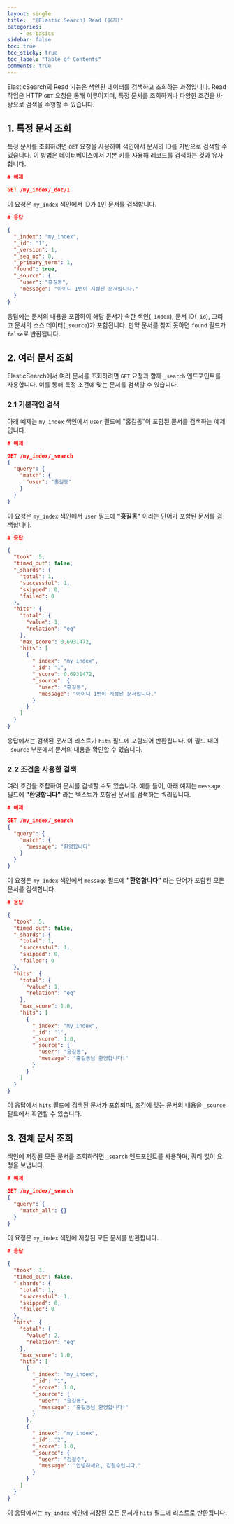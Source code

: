```yaml
---
layout: single
title:  "[Elastic Search] Read (읽기)"
categories: 
    - es-basics
sidebar: false
toc: true
toc_sticky: true
toc_label: "Table of Contents"
comments: true
---
```


ElasticSearch의 Read 기능은 색인된 데이터를 검색하고 조회하는 과정입니다. Read 작업은 HTTP `GET` 요청을 통해 이루어지며, 특정 문서를 조회하거나 다양한 조건을 바탕으로 검색을 수행할 수 있습니다.


## 1. 특정 문서 조회

특정 문서를 조회하려면 `GET` 요청을 사용하여 색인에서 문서의 ID를 기반으로 검색할 수 있습니다. 이 방법은 데이터베이스에서 기본 키를 사용해 레코드를 검색하는 것과 유사합니다.

```json
# 예제

GET /my_index/_doc/1
```

이 요청은 `my_index` 색인에서 ID가 `1`인 문서를 검색합니다.

```json
# 응답

{
  "_index": "my_index",
  "_id": "1",
  "_version": 1,
  "_seq_no": 0,
  "_primary_term": 1,
  "found": true,
  "_source": {
    "user": "홍길동",
    "message": "아이디 1번이 지정된 문서입니다."
  }
}
```

응답에는 문서의 내용을 포함하여 해당 문서가 속한 색인(`_index`), 문서 ID(`_id`), 그리고 문서의 소스 데이터(`_source`)가 포함됩니다. 만약 문서를 찾지 못하면 `found` 필드가 `false`로 반환됩니다.



## 2. 여러 문서 조회
ElasticSearch에서 여러 문서를 조회하려면 `GET` 요청과 함께 `_search` 엔드포인트를 사용합니다. 이를 통해 특정 조건에 맞는 문서를 검색할 수 있습니다.

### 2.1 기본적인 검색
아래 예제는 `my_index` 색인에서 `user` 필드에 "홍길동"이 포함된 문서를 검색하는 예제입니다.

```json
# 예제

GET /my_index/_search
{
  "query": {
    "match": {
      "user": "홍길동"
    }
  }
}
```
이 요청은 `my_index` 색인에서 `user` 필드에 **"홍길동"** 이라는 단어가 포함된 문서를 검색합니다.

```json
# 응답

{
  "took": 5,
  "timed_out": false,
  "_shards": {
    "total": 1,
    "successful": 1,
    "skipped": 0,
    "failed": 0
  },
  "hits": {
    "total": {
      "value": 1,
      "relation": "eq"
    },
    "max_score": 0.6931472,
    "hits": [
      {
        "_index": "my_index",
        "_id": "1",
        "_score": 0.6931472,
        "_source": {
          "user": "홍길동",
          "message": "아이디 1번이 지정된 문서입니다."
        }
      }
    ]
  }
}
```

응답에서는 검색된 문서의 리스트가 `hits` 필드에 포함되어 반환됩니다. 이 필드 내의 `_source` 부분에서 문서의 내용을 확인할 수 있습니다.


### 2.2 조건을 사용한 검색
여러 조건을 조합하여 문서를 검색할 수도 있습니다. 예를 들어, 아래 예제는 `message` 필드에 **"환영합니다"** 라는 텍스트가 포함된 문서를 검색하는 쿼리입니다.

```json
# 예제

GET /my_index/_search
{
  "query": {
    "match": {
      "message": "환영합니다"
    }
  }
}
```

이 요청은 `my_index` 색인에서 `message` 필드에 **"환영합니다"** 라는 단어가 포함된 모든 문서를 검색합니다.

```json
# 응답

{
  "took": 5,
  "timed_out": false,
  "_shards": {
    "total": 1,
    "successful": 1,
    "skipped": 0,
    "failed": 0
  },
  "hits": {
    "total": {
      "value": 1,
      "relation": "eq"
    },
    "max_score": 1.0,
    "hits": [
      {
        "_index": "my_index",
        "_id": "1",
        "_score": 1.0,
        "_source": {
          "user": "홍길동",
          "message": "홍길동님 환영합니다!"
        }
      }
    ]
  }
}
```

이 응답에서 `hits` 필드에 검색된 문서가 포함되며, 조건에 맞는 문서의 내용을 `_source` 필드에서 확인할 수 있습니다.



## 3. 전체 문서 조회
색인에 저장된 모든 문서를 조회하려면 `_search` 엔드포인트를 사용하며, 쿼리 없이 요청을 보냅니다.

```json
# 예제

GET /my_index/_search
{
  "query": {
    "match_all": {}
  }
}
```

이 요청은 `my_index` 색인에 저장된 모든 문서를 반환합니다.

```json
# 응답

{
  "took": 3,
  "timed_out": false,
  "_shards": {
    "total": 1,
    "successful": 1,
    "skipped": 0,
    "failed": 0
  },
  "hits": {
    "total": {
      "value": 2,
      "relation": "eq"
    },
    "max_score": 1.0,
    "hits": [
      {
        "_index": "my_index",
        "_id": "1",
        "_score": 1.0,
        "_source": {
          "user": "홍길동",
          "message": "홍길동님 환영합니다!"
        }
      },
      {
        "_index": "my_index",
        "_id": "2",
        "_score": 1.0,
        "_source": {
          "user": "김철수",
          "message": "안녕하세요, 김철수입니다."
        }
      }
    ]
  }
}
```

이 응답에서는 `my_index` 색인에 저장된 모든 문서가 `hits` 필드에 리스트로 반환됩니다.